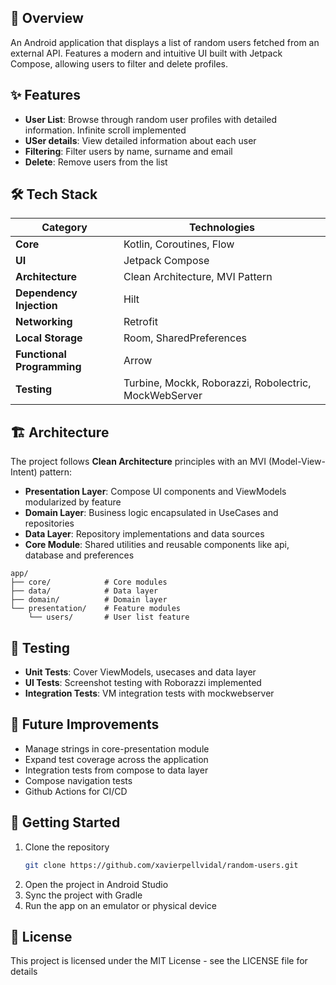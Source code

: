 
## 📱 Overview

An Android application that displays a list of random users fetched from an external API. Features a modern and intuitive UI built with Jetpack Compose, allowing users to filter and delete profiles.


## ✨ Features

- **User List**: Browse through random user profiles with detailed information. Infinite scroll implemented
- **USer details**: View detailed information about each user
- **Filtering**: Filter users by name, surname and email
- **Delete**: Remove users from the list


## 🛠️ Tech Stack

| Category | Technologies                                          |
|----------|-------------------------------------------------------|
| **Core** | Kotlin, Coroutines, Flow                              |
| **UI** | Jetpack Compose                                       |
| **Architecture** | Clean Architecture, MVI Pattern                       |
| **Dependency Injection** | Hilt                                                  |
| **Networking** | Retrofit                                              |
| **Local Storage** | Room, SharedPreferences                               |
| **Functional Programming** | Arrow                                                 |
| **Testing** | Turbine, Mockk, Roborazzi, Robolectric, MockWebServer |


## 🏗️ Architecture

The project follows **Clean Architecture** principles with an MVI (Model-View-Intent) pattern:

- **Presentation Layer**: Compose UI components and ViewModels modularized by feature
- **Domain Layer**: Business logic encapsulated in UseCases and repositories
- **Data Layer**: Repository implementations and data sources
- **Core Module**: Shared utilities and reusable components like api, database and preferences

```
app/
├── core/            # Core modules
├── data/            # Data layer
├── domain/          # Domain layer
└── presentation/    # Feature modules
    └── users/       # User list feature
```


## 🧪 Testing

- **Unit Tests**: Cover ViewModels, usecases and data layer
- **UI Tests**: Screenshot testing with Roborazzi implemented
- **Integration Tests**: VM integration tests with mockwebserver


## 🚀 Future Improvements

- Manage strings in core-presentation module
- Expand test coverage across the application
- Integration tests from compose to data layer
- Compose navigation tests
- Github Actions for CI/CD


## 🔧 Getting Started

1. Clone the repository
   ```bash
   git clone https://github.com/xavierpellvidal/random-users.git
   ```
2. Open the project in Android Studio
3. Sync the project with Gradle
4. Run the app on an emulator or physical device


## 📝 License

This project is licensed under the MIT License - see the LICENSE file for details
